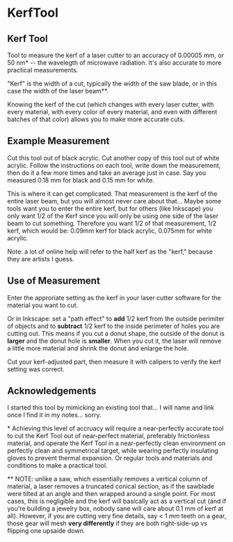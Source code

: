 # KerfTool
## Kerf Tool
Tool to measure the kerf of a laser cutter to an accuracy of 0.00005 mm, or 50 nm* -- the wavelegth of microwave radiation. It's also accurate to more practical measurements.

"Kerf" is the width of a cut, typically the width of the saw blade, or in this case the width of the laser beam**.

Knowing the kerf of the cut (which changes with every laser cutter, with every material, with every color of every material, and even with different batches of that color) allows you to make more accurate cuts.

## Example Measurement
Cut this tool out of black acrylic. Cut another copy of this tool out of white acrylic. Follow the instructions on each tool, write down the measurement, then do it a few more times and take an average just in case.
Say you measured 0.18 mm for black and 0.15 mm for white. 

This is where it can get complicated. That measurement is the kerf of the entire laser beam, but you will almost never care about that... Maybe some tools want you to enter the entire kerf, but for others (like Inkscape) you only want 1/2 of the Kerf since you will only be using one side of the laser beam to cut something. Therefore you want 1/2 of that measurement, 1/2 kerf, which would be: 0.09mm kerf for black acrylic, 0.075mm for white acrylic.

Note: a lot of online help will refer to the half kerf as the "kerf," because they are artists I guess.

## Use of Measurement
Enter the approriate setting as the kerf in your laser cutter software for the material you want to cut.

Or in Inkscape: set a "path effect" to **add** 1/2 kerf from the outside perimiter of objects and to **subtract** 1/2 kerf to the inside perimeter of holes you are cutting out. This means if you cut a donut shape, the outside of the donut is **larger** and the donut hole is **smaller**. When you cut it, the laser will remove a little more material and shrink the donut and enlarge the hole.

Cut your kerf-adjusted part, then measure it with calipers to verify the kerf setting was correct.

## Acknowledgements
I started this tool by mimicking an existing tool that... I will name and link once I find it in my notes... sorry.

\* Achieving this level of accruacy will require a near-perfectly accurate tool to cut the Kerf Tool out of near-perfect material, preferably frictionless material, and operate the Kerf Tool in a near-perfectly clean environment on perfectly clean and symmetrical target, while wearing perfectly insulating gloves to prevent thermal expansion. Or regular tools and materials and conditions to make a practical tool.

\** NOTE: unlike a saw, which essentially removes a vertical column of material, a laser removes a truncated conical section, as if the sawblade were tilted at an angle and then wrapped around a single point. For most cases, this is negligible and the kerf will basically act as a vertical cut (and if you're building a jewelry box, nobody sane will care about 0.1 mm of kerf at all). However, if you are cutting very fine details, say < 1 mm teeth on a gear, those gear will mesh **very differently** if they are both right-side-up vs flipping one upsaide down.
